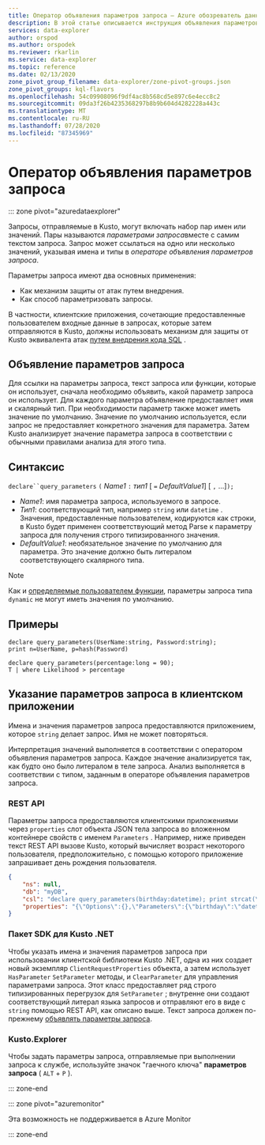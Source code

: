 ```yaml
---
title: Оператор объявления параметров запроса — Azure обозреватель данных
description: В этой статье описывается инструкция объявления параметров запроса в обозреватель данных Azure.
services: data-explorer
author: orspod
ms.author: orspodek
ms.reviewer: rkarlin
ms.service: data-explorer
ms.topic: reference
ms.date: 02/13/2020
zone_pivot_group_filename: data-explorer/zone-pivot-groups.json
zone_pivot_groups: kql-flavors
ms.openlocfilehash: 54c09908096f9df4ac8b568cd5e897c6e4ecc8c2
ms.sourcegitcommit: 09da3f26b4235368297b8b9b604d4282228a443c
ms.translationtype: MT
ms.contentlocale: ru-RU
ms.lasthandoff: 07/28/2020
ms.locfileid: "87345969"
---
```

# <a name="query-parameters-declaration-statement"></a>Оператор объявления параметров запроса

::: zone pivot="azuredataexplorer"

Запросы, отправляемые в Kusto, могут включать набор пар имен или значений. Пары называются *параметрами запроса*вместе с самим текстом запроса. Запрос может ссылаться на одно или несколько значений, указывая имена и типы в *операторе объявления параметров запроса*.

Параметры запроса имеют два основных применения:

* Как механизм защиты от атак путем внедрения.
* Как способ параметризовать запросы.

В частности, клиентские приложения, сочетающие предоставленные пользователем входные данные в запросах, которые затем отправляются в Kusto, должны использовать механизм для защиты от Kusto эквивалента атак [путем внедрения кода SQL](https://en.wikipedia.org/wiki/SQL_injection) .

## <a name="declaring-query-parameters"></a>Объявление параметров запроса

Для ссылки на параметры запроса, текст запроса или функции, которые он использует, сначала необходимо объявить, какой параметр запроса он использует. Для каждого параметра объявление предоставляет имя и скалярный тип. При необходимости параметр также может иметь значение по умолчанию. Значение по умолчанию используется, если запрос не предоставляет конкретного значения для параметра. Затем Kusto анализирует значение параметра запроса в соответствии с обычными правилами анализа для этого типа.

## <a name="syntax"></a>Синтаксис

`declare``query_parameters` `(` *Name1* `:` *тип1* [ `=` *DefaultValue1*] [ `,` ...]`);`

* *Name1*: имя параметра запроса, используемого в запросе.
* *Тип1*: соответствующий тип, например `string` или `datetime` .
  Значения, предоставленные пользователем, кодируются как строки, в Kusto будет применен соответствующий метод Parse к параметру запроса для получения строго типизированного значения.
* *DefaultValue1*: необязательное значение по умолчанию для параметра. Это значение должно быть литералом соответствующего скалярного типа.

> [!NOTE]
> Как и [определяемые пользователем функции](functions/user-defined-functions.md), параметры запроса типа `dynamic` не могут иметь значения по умолчанию.

## <a name="examples"></a>Примеры

```kusto
declare query_parameters(UserName:string, Password:string);
print n=UserName, p=hash(Password)
```

```kusto
declare query_parameters(percentage:long = 90);
T | where Likelihood > percentage
```

## <a name="specifying-query-parameters-in-a-client-application"></a>Указание параметров запроса в клиентском приложении

Имена и значения параметров запроса предоставляются приложением, которое `string` делает запрос. Имя не может повторяться.

Интерпретация значений выполняется в соответствии с оператором объявления параметров запроса. Каждое значение анализируется так, как будто оно было литералом в теле запроса. Анализ выполняется в соответствии с типом, заданным в операторе объявления параметров запроса.

### <a name="rest-api"></a>REST API

Параметры запроса предоставляются клиентскими приложениями через `properties` слот объекта JSON тела запроса во вложенном контейнере свойств с именем `Parameters` . Например, ниже приведен текст REST API вызове Kusto, который вычисляет возраст некоторого пользователя, предположительно, с помощью которого приложение запрашивает день рождения пользователя.

``` json
{
    "ns": null,
    "db": "myDB",
    "csl": "declare query_parameters(birthday:datetime); print strcat(\"Your age is: \", tostring(now() - birthday))",
    "properties": "{\"Options\":{},\"Parameters\":{\"birthday\":\"datetime(1970-05-11)\",\"courses\":\"dynamic(['Java', 'C++'])\"}}"
}
```

### <a name="kusto-net-sdk"></a>Пакет SDK для Kusto .NET

Чтобы указать имена и значения параметров запроса при использовании клиентской библиотеки Kusto .NET, одна из них создает новый экземпляр `ClientRequestProperties` объекта, а затем использует `HasParameter` `SetParameter` методы, и `ClearParameter` для управления параметрами запроса. Этот класс предоставляет ряд строго типизированных перегрузок для `SetParameter` ; внутренне они создают соответствующий литерал языка запросов и отправляют его в виде с `string` помощью REST API, как описано выше. Текст запроса должен по-прежнему [объявлять параметры запроса](#declaring-query-parameters).

### <a name="kustoexplorer"></a>Kusto.Explorer

Чтобы задать параметры запроса, отправляемые при выполнении запроса к службе, используйте значок "гаечного ключа" **параметров запроса** ( `ALT`  +  `P` ).

::: zone-end

::: zone pivot="azuremonitor"

Эта возможность не поддерживается в Azure Monitor

::: zone-end
